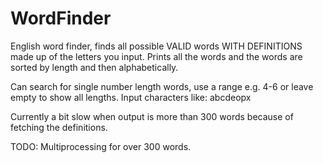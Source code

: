 # WordFinder
English word finder, finds all possible VALID words WITH DEFINITIONS made up of the letters you input. Prints all the words and the words are sorted by length and then alphabetically. 

Can search for single number length words, use a range e.g. 4-6 or leave empty to show all lengths.
Input characters like: abcdeopx

Currently a bit slow when output is more than 300 words because of fetching the definitions.

TODO: Multiprocessing for over 300 words.
